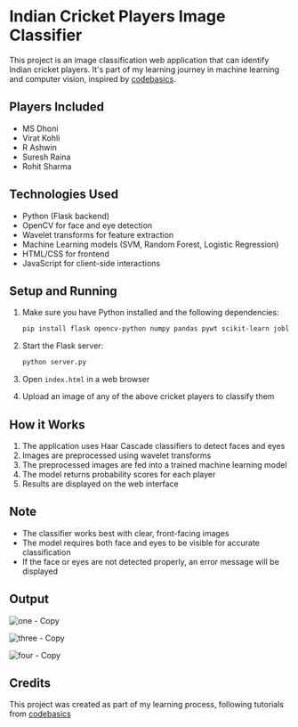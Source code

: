 # Indian Cricket Players Image Classifier

This project is an image classification web application that can identify Indian cricket players. It's part of my learning journey in machine learning and computer vision, inspired by [codebasics](https://www.youtube.com/@codebasics).

## Players Included
- MS Dhoni
- Virat Kohli
- R Ashwin
- Suresh Raina
- Rohit Sharma

## Technologies Used
- Python (Flask backend)
- OpenCV for face and eye detection
- Wavelet transforms for feature extraction
- Machine Learning models (SVM, Random Forest, Logistic Regression)
- HTML/CSS for frontend
- JavaScript for client-side interactions

## Setup and Running

1. Make sure you have Python installed and the following dependencies:
   ```bash
   pip install flask opencv-python numpy pandas pywt scikit-learn joblib
   ```

2. Start the Flask server:
   ```bash
   python server.py
   ```

3. Open `index.html` in a web browser

4. Upload an image of any of the above cricket players to classify them

## How it Works
1. The application uses Haar Cascade classifiers to detect faces and eyes
2. Images are preprocessed using wavelet transforms
3. The preprocessed images are fed into a trained machine learning model
4. The model returns probability scores for each player
5. Results are displayed on the web interface

## Note
- The classifier works best with clear, front-facing images
- The model requires both face and eyes to be visible for accurate classification
- If the face or eyes are not detected properly, an error message will be displayed

## Output
![one - Copy](https://github.com/user-attachments/assets/ec369c97-14bc-4194-bfab-1d7aaf177e67)

![three - Copy](https://github.com/user-attachments/assets/5dcac70d-e564-4528-a4a3-b5a7e202e064)

![four - Copy](https://github.com/user-attachments/assets/b87cdb91-4e96-46e8-a37b-599f0fbf4cd0)


## Credits
This project was created as part of my learning process, following tutorials from [codebasics](https://www.youtube.com/@codebasics)
